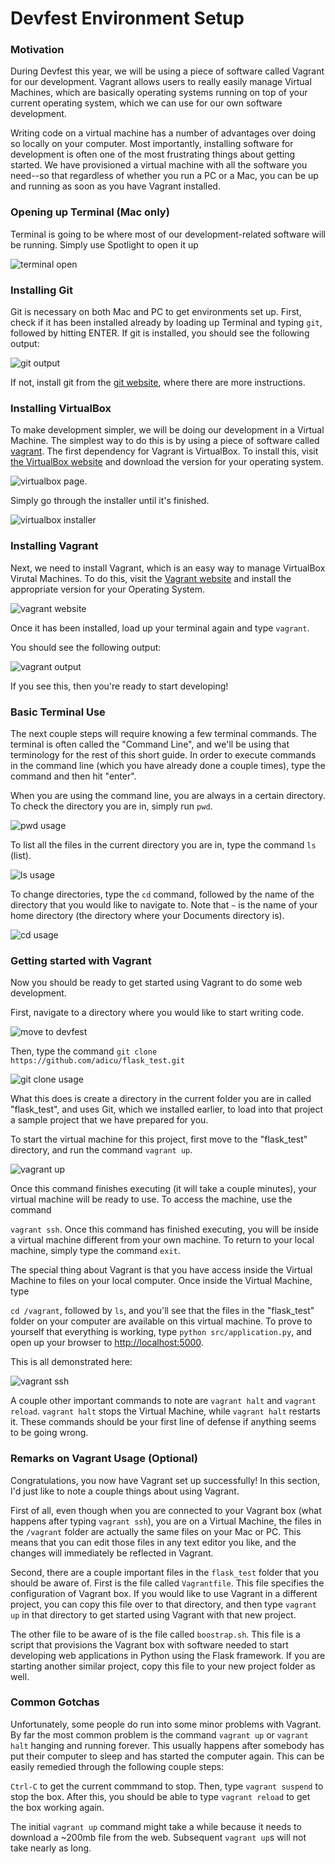 # Devfest Environment Setup

### Motivation

During Devfest this year, we will be using a piece of software called
Vagrant for our development.  Vagrant allows users to really easily manage
Virtual Machines, which are basically operating systems running on top of your
current operating system, which we can use for our own software development.

Writing code on a virtual machine has a number of advantages over doing so
locally on your computer.  Most importantly, installing software for development
is often one of the most frustrating things about getting started.  We have
provisioned a virtual machine with all the software you need--so that regardless
of whether you run a PC or a Mac, you can be up and running as soon as you have
Vagrant installed.

### Opening up Terminal (Mac only)

Terminal is going to be where most of our development-related software will
be running.  Simply use Spotlight to open it up

![terminal open](open_terminal.png)

### Installing Git

Git is necessary on both Mac and PC to get environments set up.  First, check
if it has been installed already by loading up Terminal and typing
`git`, followed by hitting ENTER.
If git is installed, you should see the following output:

![git output](git_output_success-3.png)

If not, install git from the [git website](http://git-scm.com/downloads), where
there are more instructions.

### Installing VirtualBox

To make development simpler, we will be doing our development in a Virtual Machine.
The simplest way to do this is by using a piece of software called [vagrant](http://vagrantup.com).
The first dependency for Vagrant is VirtualBox. To install this, visit [the VirtualBox website](https://www.virtualbox.org/wiki/Downloads)
and download the version for your operating system.

![virtualbox page](virtualbox_downloads-2.png).

Simply go through the installer until it's finished.

![virtualbox installer](virtualbox_installer-2.png)

### Installing Vagrant

Next, we need to install Vagrant, which is an easy way to manage VirtualBox
Virutal Machines.  To do this, visit the [Vagrant website](http://www.vagrantup.com/downloads.html)
and install the appropriate version for your Operating System.

![vagrant website](vagrant_downloads-2.png)

Once it has been installed, load up your terminal again and type `vagrant`.

You should see the following output:

![vagrant output](vagrant_output-2.png)

If you see this, then you're ready to start developing!

### Basic Terminal Use

The next couple steps will require knowing a few terminal commands.  The terminal
is often called the "Command Line", and we'll be using that terminology for the
rest of this short guide.  In order to execute commands in the command line (which
you have already done a couple times), type the command and then hit "enter".

When you are using the command line, you are always in a certain directory.  To
check the directory you are in, simply run `pwd`.

![pwd usage](pwd_usage-2.png)

To list all the files in the current directory you are in, type the command `ls` (list).

![ls usage](ls_usage-2.png)

To change directories, type the `cd` command, followed by the name of the directory
that you would like to navigate to.  Note that `~` is the name of your home
directory (the directory where your Documents directory is).

![cd usage](cd_usage-2.png)


### Getting started with Vagrant

Now you should be ready to get started using Vagrant to do some web development.

First, navigate to a directory where you would like to start writing code.

![move to devfest](move_to_devfest-2.png)

Then, type the command  `git clone https://github.com/adicu/flask_test.git`

![git clone usage](git_clone_usage-2.png)

What this does is create a directory in the current folder you are in called
"flask_test", and uses Git, which we installed earlier, to load into that project
a sample project that we have prepared for you.

To start the virtual machine for this project, first move to the "flask_test"
directory, and run the command `vagrant up`.

![vagrant up](vagrant_up-2.png)

Once this command finishes executing (it will take a couple minutes), your
virtual machine will be ready to use.  To access the machine, use the command

`vagrant ssh`.  Once this command has finished executing, you will be inside
a virtual machine different from your own machine. To return to your local machine,
simply type the command `exit`.

The special thing about Vagrant is that you have access inside the Virtual
Machine to files on your local computer.  Once inside the Virtual Machine,
type

`cd /vagrant`, followed by `ls`, and you'll see that the files in the "flask_test"
folder on your computer are available on this virtual machine.  To prove to yourself
that everything is working, type `python src/application.py`, and open up your
browser to [http://localhost:5000](http://localhost:5000/).

This is all demonstrated here:

![vagrant ssh](vagrant_ssh-2.png)

A couple other important commands to note are `vagrant halt` and `vagrant reload`.
`vagrant halt` stops the Virtual Machine, while `vagrant halt` restarts it.  These
commands should be your first line of defense if anything seems to be going wrong.

### Remarks on Vagrant Usage (Optional)

Congratulations, you now have Vagrant set up successfully!  In this section,
I'd just like to note a couple things about using Vagrant.

First of all, even though when you are connected to your Vagrant box (what happens after
typing `vagrant ssh`), you are on a Virtual Machine, the files in the `/vagrant`
folder are actually the same files on your Mac or PC.  This means that you can
edit those files in any text editor you like, and the changes will immediately
be reflected in Vagrant.

Second, there are a couple important files in the `flask_test` folder that you
should be aware of.  First is the file called `Vagrantfile`.  This file specifies
the configuration of Vagrant box.  If you would like to use Vagrant in a different
project, you can copy this file over to that directory, and then type `vagrant up`
in that directory to get started using Vagrant with that new project.

The other file to be aware of is the file called `boostrap.sh`.  This file is
a script that provisions the Vagrant box with software needed to start developing
web applications in Python using the Flask framework.  If you are starting another
similar project, copy this file to your new project folder as well.

### Common Gotchas

Unfortunately, some people do run into some minor problems with Vagrant.  By
far the most common problem is the command `vagrant up` or `vagrant halt` hanging and running forever.
This usually happens after somebody has put their computer to sleep and has
started the computer again. This can be easily remedied through the following
couple steps:

`Ctrl-C` to get the current commmand to stop.  Then, type `vagrant suspend` to
stop the box.  After this, you should be able to type `vagrant reload` to get
the box working again.

The initial `vagrant up` command might take a while because it needs to download
a ~200mb file from the web.  Subsequent `vagrant up`s will not take nearly as
long.
